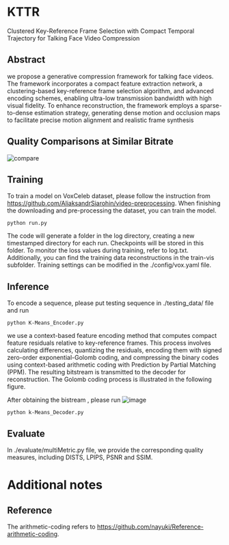 # KTTR
Clustered Key-Reference Frame Selection with Compact Temporal Trajectory for Talking Face Video Compression
## Abstract
 we propose a generative compression framework for talking face videos. The framework incorporates a compact feature extraction network, a clustering-based key-reference frame selection algorithm, and advanced encoding schemes, enabling ultra-low transmission bandwidth with high visual fidelity. To enhance reconstruction, the framework employs a sparse-to-dense estimation strategy, generating dense motion and occlusion maps to facilitate precise motion alignment and realistic frame synthesis  
 ## Quality Comparisons at Similar Bitrate
![compare](https://github.com/user-attachments/assets/f016cc00-f4a7-41c4-8ad3-5111f909763f)
## Training
To train a model on VoxCeleb dataset, please follow the instruction from https://github.com/AliaksandrSiarohin/video-preprocessing. When finishing the downloading and pre-processing the dataset, you can train the model.
```
python run.py
```
The code will generate a folder in the log directory, creating a new timestamped directory for each run. Checkpoints will be stored in this folder. To monitor the loss values during training, refer to log.txt. Additionally, you can find the training data reconstructions in the train-vis subfolder. Training settings can be modified in the ./config/vox.yaml file.
## Inference
To encode a sequence, please put testing sequence in ./testing_data/ file and run

```
python K-Means_Encoder.py
```
we use a context-based feature encoding method that computes compact feature residuals relative to key-reference frames. This process involves calculating differences, quantizing the residuals, encoding them with signed zero-order exponential-Golomb coding, and compressing the binary codes using context-based arithmetic coding with Prediction by Partial Matching (PPM). The resulting bitstream is transmitted to the decoder for reconstruction. The Golomb coding process is illustrated in the following figure.


After obtaining the bistream , please run
![image](https://github.com/user-attachments/assets/a2bdf4db-0ba1-495a-a941-08e556de9510)
```
python k-Means_Decoder.py
```


## Evaluate
In ./evaluate/multiMetric.py file, we provide the corresponding quality measures, including DISTS, LPIPS, PSNR and SSIM.
# Additional notes
## Reference
The arithmetic-coding refers to https://github.com/nayuki/Reference-arithmetic-coding.

